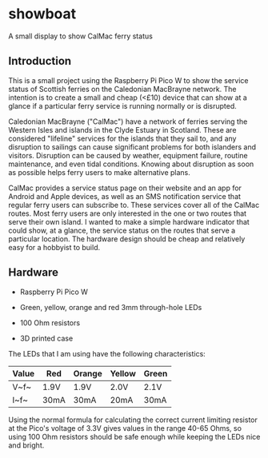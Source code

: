# showboat

A small display to show CalMac ferry status

## Introduction

This is a small project using the Raspberry Pi Pico W to show the service status of Scottish ferries on the Caledonian MacBrayne network. The intention is to create a small and cheap (<£10) device that can show at a glance if a particular ferry service is running normally or is disrupted.



Caledonian MacBrayne ("CalMac") have a network of ferries serving the Western Isles and islands in the Clyde Estuary in Scotland. These are considered "lifeline" services for the islands that they sail to, and any disruption to sailings can cause significant problems for both islanders and visitors. Disruption can be caused by weather, equipment failure, routine maintenance, and even tidal conditions. Knowing about disruption as soon as possible helps ferry users to make alternative plans.



CalMac provides a service status page on their website and an app for Android and Apple devices, as well as an SMS notification service that regular ferry users can subscribe to. These services cover all of the CalMac routes. Most ferry users are only interested in the one or two routes that serve their own island. I wanted to make a simple hardware indicator that could show, at a glance, the service status on the routes that serve a particular location. The hardware design should be cheap and relatively easy for a hobbyist to build.

## Hardware

- Raspberry Pi Pico W

- Green, yellow, orange and red 3mm through-hole LEDs

- 100 Ohm resistors

- 3D printed case

The LEDs that I am using have the following characteristics:

| Value | Red  | Orange | Yellow | Green |
| ----- | ---- | ------ | ------ | ----- |
| V~f~  | 1.9V | 1.9V   | 2.0V   | 2.1V  |
| I~f~  | 30mA | 30mA   | 20mA   | 30mA  |

Using the normal formula for calculating the correct current limiting resistor at the Pico's voltage of 3.3V gives values in the range 40-65 Ohms, so using 100 Ohm resistors should be safe enough while keeping the LEDs nice and bright.
